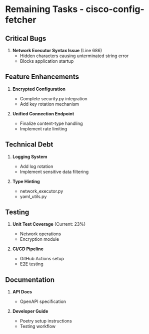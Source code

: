 
# Remaining Tasks - cisco-config-fetcher

## Critical Bugs
1. **Network Executor Syntax Issue** (Line 686)
   - Hidden characters causing unterminated string error
   - Blocks application startup

## Feature Enhancements
1. **Encrypted Configuration**
   - Complete security.py integration
   - Add key rotation mechanism

2. **Unified Connection Endpoint**
   - Finalize content-type handling
   - Implement rate limiting

## Technical Debt
1. **Logging System**
   - Add log rotation
   - Implement sensitive data filtering

2. **Type Hinting**
   - network_executor.py
   - yaml_utils.py

## Testing
1. **Unit Test Coverage** (Current: 23%)
   - Network operations
   - Encryption module

2. **CI/CD Pipeline**
   - GitHub Actions setup
   - E2E testing

## Documentation
1. **API Docs**
   - OpenAPI specification

2. **Developer Guide**
   - Poetry setup instructions
   - Testing workflow
